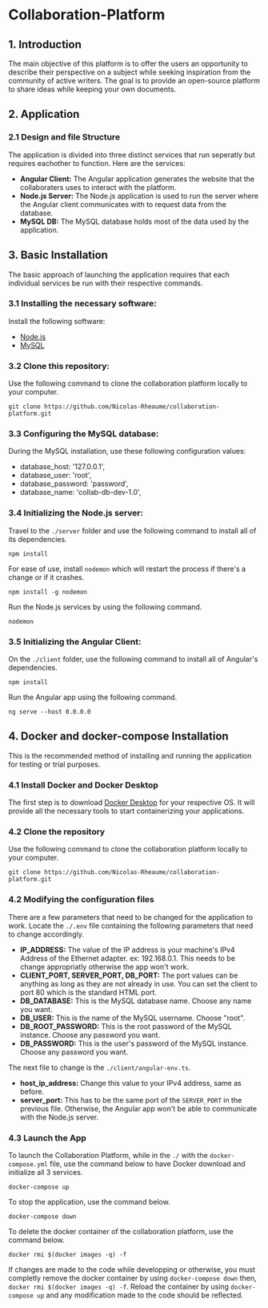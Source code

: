 # Collaboration-Platform

## 1. Introduction

The main objective of this platform is to offer the users an opportunity to describe their perspective on a subject while seeking inspiration from the community of active writers. The goal is to provide an open-source platform to share ideas while keeping your own documents.

## 2. Application

### 2.1 Design and file Structure

The application is divided into three distinct services that run seperatly but requires eachother to function. Here are the services:

 - **Angular Client:** The Angular application generates the website that the collaboraters uses to interact with the platform. 
 - **Node.js Server:** The Node.js application is used to run the server where the Angular client communicates with to request data from the database.
 - **MySQL DB:** The MySQL database holds most of the data used by the application.

## 3. Basic Installation

The basic approach of launching the application requires that each individual services be run with their respective commands. 

### 3.1 Installing the necessary software:

Install the following software:

 - [Node.js](https://nodejs.org/en/)
 - [MySQL](https://dev.mysql.com/downloads/)

### 3.2 Clone this repository:

Use the following command to clone the collaboration platform locally to your computer.

 ```
git clone https://github.com/Nicolas-Rheaume/collaboration-platform.git
```

### 3.3 Configuring the MySQL database:

During the MySQL installation, use these following configuration values:

 - database_host: '127.0.0.1',
 - database_user: 'root',
 - database_password: 'password',
 - database_name: 'collab-db-dev-1.0',

### 3.4 Initializing the Node.js server:

Travel to the `./server` folder and use the following command to install all of its dependencies.

 ```
npm install
```
For ease of use, install `nodemon` which will restart the process if there's a change or if it crashes.

 ```
npm install -g nodemon
```

Run the Node.js services by using the following command.

 ```
nodemon
```

### 3.5 Initializing the Angular Client:

On the `./client` folder, use the following command to install all of Angular's dependencies.
 ```
npm install
```

Run the Angular app using the following command.
 ```
ng serve --host 0.0.0.0
```

## 4. Docker and docker-compose Installation

This is the recommended method of installing and running the application for testing or trial purposes.

### 4.1 Install Docker and Docker Desktop

The first step is to download [Docker Desktop](https://www.docker.com/products/docker-desktop) for your respective OS. It will provide all the necessary tools to start containerizing your applications.

### 4.2 Clone the repository

Use the following command to clone the collaboration platform locally to your computer.

 ```
git clone https://github.com/Nicolas-Rheaume/collaboration-platform.git
```

### 4.2 Modifying the configuration files

There are a few parameters that need to be changed for the application to work. Locate the `./.env` file containing the following parameters that need to change accordingly.

- **IP_ADDRESS:** The value of the IP address is your machine's IPv4 Address of the Ethernet adapter. ex: 192.168.0.1. This needs to be change appropriatly otherwise the app won't work.
 - **CLIENT_PORT, SERVER_PORT, DB_PORT:** The port values can be anything as long as they are not already in use. You can set the client to port 80 which is the standard HTML port.
 - **DB_DATABASE:** This is the MySQL database name. Choose any name you want.
 - **DB_USER:** This is the name of the MySQL username. Choose "root". 
 - **DB_ROOT_PASSWORD:** This is the root password of the MySQL instance. Choose any password you want.
 - **DB_PASSWORD:** This is the user's password of the MySQL instance. Choose any password you want.

The next file to change is the `./client/angular-env.ts`.

 - **host_ip_address:** Change this value to your IPv4 address, same as before.
 - **server_port:** This has to be the same port of the `SERVER_PORT` in the previous file. Otherwise, the Angular app won't be able to communicate with the Node.js server.

### 4.3 Launch the App

To launch the Collaboration Platform, while in the `./` with the `docker-compose.yml` file, use the command below to have Docker download and initialize all 3 services.
 ```
docker-compose up
```

To stop the application, use the command below.
 ```
docker-compose down
```

To delete the docker container of the collaboration platform, use the command below.
```
docker rmi $(docker images -q) -f
```

If changes are made to the code while developping or otherwise, you must completly remove the docker container by using `docker-compose down` then, `docker rmi $(docker images -q) -f`. Reload the container by using `docker-compose up` and any modification made to the code should be reflected.